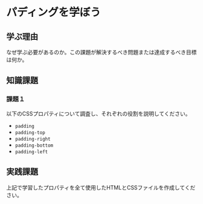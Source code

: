 # パディングを学ぼう

## 学ぶ理由

なぜ学ぶ必要があるのか。この課題が解決するべき問題または達成するべき目標は何か。

## 知識課題

### 課題１

以下のCSSプロパティについて調査し、それぞれの役割を説明してください。

- `padding`
- `padding-top`
- `padding-right`
- `padding-bottom`
- `padding-left`

## 実践課題

上記で学習したプロパティを全て使用したHTMLとCSSファイルを作成してください。
